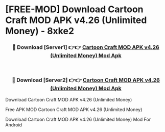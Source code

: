 # [FREE-MOD] Download Cartoon Craft MOD APK v4.26 (Unlimited Money) - 8xke2


<div align="center">
<h3>🔴 Download [Server1] 👉👉 <a href="https://apk-comot.site?title=Cartoon_Craft_MOD_APK_v4.26_(Unlimited_Money)">Cartoon Craft MOD APK v4.26 (Unlimited Money) Mod Apk</a></h3><br>

<h3>🔴 Download [Server2] 👉👉 <a href="https://apk-comot.site?title=Cartoon_Craft_MOD_APK_v4.26_(Unlimited_Money)">Cartoon Craft MOD APK v4.26 (Unlimited Money) Mod Apk</a></h3>
</div>



Download Cartoon Craft MOD APK v4.26 (Unlimited Money) 

Free APK MOD Cartoon Craft MOD APK v4.26 (Unlimited Money) 

Download Cartoon Craft MOD APK v4.26 (Unlimited Money) Mod For Android
